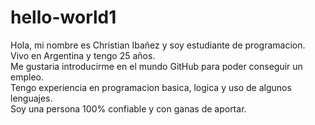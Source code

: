 # hello-world1
Hola, mi nombre es Christian Ibañez y  soy estudiante de programacion.<br>
Vivo en Argentina y tengo  25 años.<br>
Me gustaria introducirme en el mundo GitHub para poder conseguir un empleo.<br>
Tengo experiencia en  programacion basica, logica y uso de algunos lenguajes.<br>
Soy una persona 100% confiable y con ganas de aportar.<br>

